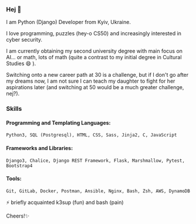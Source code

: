 ### Hej 👋

I am Python (Django) Developer from Kyiv, Ukraine.

I love programming, puzzles (hey-o CS50) and increasingly interested in cyber security. 

I am currently obtaining my second university degree with main focus on AI... or math, lots of math (quite a contrast to my initial degree in Cultural Studies 😄 ).

Switching onto a new career path at 30 is a challenge, but if I don't go after my dreams now, I am not sure I can teach my daughter to fight for her aspirations later (and switching at 50 would be a much greater challenge, nej?).

### Skills

#### Programming and Templating Languages: 
    Python3, SQL (Postgresql), HTML, CSS, Sass, Jinja2, C, JavaScript

#### Frameworks and Libraries: 
    Django3, Chalice, Django REST Framework, Flask, Marshmallow, Pytest, Bootstrap4

#### Tools: 
    Git, GitLab, Docker, Postman, Ansible, Nginx, Bash, Zsh, AWS, DynamoDB

⚡ briefly acquainted k3sup (fun) and bash (pain)

Cheers!✨
<!--
**Jam-Iko/Jam-Iko** is a ✨ _special_ ✨ repository because its `README.md` (this file) appears on your GitHub profile.

Here are some ideas to get you started:

- 🔭 I’m currently working on ...
- 🌱 I’m currently learning ...
- 👯 I’m looking to collaborate on ...
- 🤔 I’m looking for help with ...
- 💬 Ask me about ...
- 📫 How to reach me: ...
- 😄 Pronouns: ...
- ⚡ Fun fact: ...
-->

